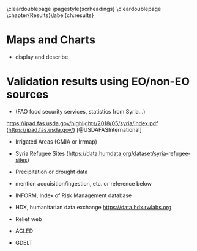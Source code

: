 \cleardoublepage
\pagestyle{scrheadings}
\cleardoublepage
\chapter{Results}\label{ch:results}

# Maps and Charts

- display and describe

# Validation results using EO/non-EO sources

- (FAO food security services, statistics from Syria…)

https://ipad.fas.usda.gov/highlights/2018/05/syria/index.pdf (https://ipad.fas.usda.gov/) [@USDAFASInternational]

- Irrigated Areas (GMIA or Irrmap)
- Syria Refugee Sites (<https://data.humdata.org/dataset/syria-refugee-sites>)
- Precipitation or drought data
- mention acquisition/ingestion, etc. or reference below

- INFORM, Index of Risk Management database
- HDX, humanitarian data exchange <https://data.hdx.rwlabs.org>
- Relief web
- ACLED
- GDELT
